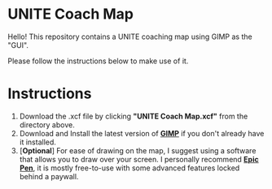 # UNITE Coach Map

Hello! This repository contains a UNITE coaching map using GIMP as the "GUI". 

Please follow the instructions below to make use of it. 

# Instructions

1. Download the .xcf file by clicking **"UNITE Coach Map.xcf"** from the directory above.
2. Download and Install the latest version of **[GIMP](https://www.gimp.org)** if you don't already have it installed.
3. [**Optional**] For ease of drawing on the map, I suggest using a software that allows you to draw over your screen. I personally recommend **[Epic Pen](https://epicpen.com)**, it is mostly free-to-use with some advanced features locked behind a paywall.  
